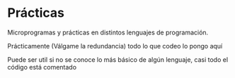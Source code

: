 # Prácticas
Microprogramas y prácticas en distintos lenguajes de programación.

Prácticamente (Válgame la redundancia) todo lo que codeo lo pongo aquí

Puede ser util si no se conoce lo más básico de algún lenguaje,
casi todo el código está comentado
